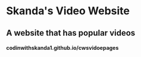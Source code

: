 # Skanda's Video Website
## A website that has popular videos

#### codinwithskanda1.github.io/cwsvidoepages
